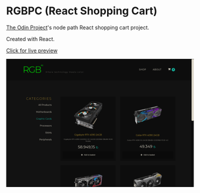 # RGBPC (React Shopping Cart)

[The Odin Project](https://www.theodinproject.com/lessons/node-path-javascript-shopping-cart)'s node path React shopping cart project.

Created with React.

[Click for live preview](https://fatiharapoglu.github.io/shop)

![RPS](src/assets/readme.png)
